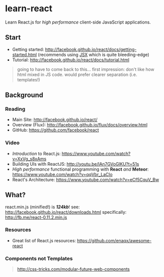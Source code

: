 learn-react
===========

Learn React.js for *high performance* client-side JavaScript applications.

## Start

- Getting started: http://facebook.github.io/react/docs/getting-started.html
(recommends using [JSX](http://jsx.github.io) which is quite bleeding-edge)
- Tutorial: http://facebook.github.io/react/docs/tutorial.html

> going to have to come back to this...
> first impression: don't like how html mixed in JS code.
> would prefer clearer separation (i.e. templates!)

## Background

### Reading

- Main Site: http://facebook.github.io/react/
- Overview (Flux): http://facebook.github.io/flux/docs/overview.html
- GitHub: https://github.com/facebook/react

### Video

- *Introduction* to React.js: https://www.youtube.com/watch?v=XxVg_s8xAms
- Building UIs with ReactJS: http://youtu.be/lAn7GVoGlKU?t=51s
- *High performance* functional programming with **React** *and* **Meteor**:
https://www.youtube.com/watch?v=qqVbr_LaCIo
- React's Architecture: https://www.youtube.com/watch?v=eCf5CquV_Bw


## What?

react.min.js (minified!) is ***124kb***!
see: http://facebook.github.io/react/downloads.html
specifically: http://fb.me/react-0.11.2.min.js

### Resources

- Great list of React.js resources: https://github.com/enaqx/awesome-react

### Components not Templates

> http://css-tricks.com/modular-future-web-components
